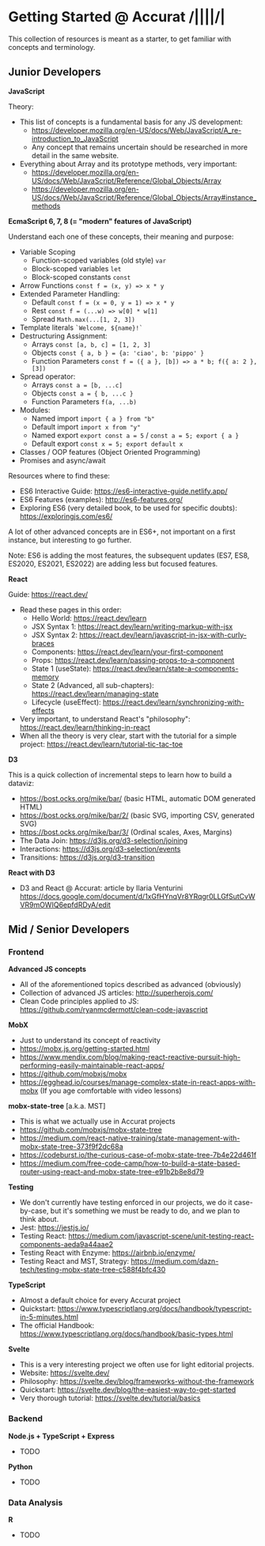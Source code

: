 # Getting Started @ Accurat /||||/|

This collection of resources is meant as a starter, to get familiar with concepts and terminology.

## Junior Developers

**JavaScript**

Theory:
  - This list of concepts is a fundamental basis for any JS development:
    - https://developer.mozilla.org/en-US/docs/Web/JavaScript/A_re-introduction_to_JavaScript
    - Any concept that remains uncertain should be researched in more detail in the same website.
  - Everything about Array and its prototype methods, very important:
    - https://developer.mozilla.org/en-US/docs/Web/JavaScript/Reference/Global_Objects/Array
    - https://developer.mozilla.org/en-US/docs/Web/JavaScript/Reference/Global_Objects/Array#instance_methods
  
**EcmaScript 6, 7, 8 (= "modern" features of JavaScript)**

Understand each one of these concepts, their meaning and purpose:
  - Variable Scoping
    - Function-scoped variables (old style) `var`
    - Block-scoped variables `let`
    - Block-scoped constants `const`
  - Arrow Functions `const f = (x, y) => x * y`
  - Extended Parameter Handling: 
    - Default `const f = (x = 0, y = 1) => x * y`
    - Rest `const f = (...w) => w[0] * w[1]`
    - Spread `Math.max(...[1, 2, 3])`
  - Template literals `` `Welcome, ${name}!` ``
  - Destructuring Assignment: 
    - Arrays `const [a, b, c] = [1, 2, 3]`
    - Objects `const { a, b } = {a: 'ciao', b: 'pippo' }`
    - Function Parameters `const f = ({ a }, [b]) => a * b; f({ a: 2 }, [3])`
  - Spread operator: 
    - Arrays `const a = [b, ...c]`
    - Objects `const a = { b, ...c }`
    - Function Parameters `f(a, ...b)`
  - Modules: 
    - Named import `import { a } from "b"`
    - Default import `import x from "y"`
    - Named export `export const a = 5` / `const a = 5; export { a }`
    - Default export `const x = 5; export default x`
  - Classes / OOP features (Object Oriented Programming)
  - Promises and async/await

Resources where to find these:
  - ES6 Interactive Guide: https://es6-interactive-guide.netlify.app/
  - ES6 Features (examples): http://es6-features.org/
  - Exploring ES6 (very detailed book, to be used for specific doubts): https://exploringjs.com/es6/

A lot of other advanced concepts are in ES6+, not important on a first instance, but interesting to go further.

Note: ES6 is adding the most features, the subsequent updates (ES7, ES8, ES2020, ES2021, ES2022) are adding less but focused features.
    
**React**

Guide: https://react.dev/ 
  - Read these pages in this order:
    - Hello World: https://react.dev/learn
    - JSX Syntax 1: https://react.dev/learn/writing-markup-with-jsx
    - JSX Syntax 2: https://react.dev/learn/javascript-in-jsx-with-curly-braces
    - Components: https://react.dev/learn/your-first-component
    - Props: https://react.dev/learn/passing-props-to-a-component
    - State 1 (useState): https://react.dev/learn/state-a-components-memory
    - State 2 (Advanced, all sub-chapters): https://react.dev/learn/managing-state
    - Lifecycle (useEffect): https://react.dev/learn/synchronizing-with-effects
  - Very important, to understand React's "philosophy": https://react.dev/learn/thinking-in-react
  - When all the theory is very clear, start with the tutorial for a simple project: https://react.dev/learn/tutorial-tic-tac-toe

**D3**

This is a quick collection of incremental steps to learn how to build a dataviz:
  - https://bost.ocks.org/mike/bar/ (basic HTML, automatic DOM generated HTML)
  - https://bost.ocks.org/mike/bar/2/ (basic SVG, importing CSV, generated SVG)
  - https://bost.ocks.org/mike/bar/3/ (Ordinal scales, Axes, Margins)
  - The Data Join: https://d3js.org/d3-selection/joining
  - Interactions: https://d3js.org/d3-selection/events
  - Transitions: https://d3js.org/d3-transition

**React with D3**

  - D3 and React @ Accurat: article by Ilaria Venturini https://docs.google.com/document/d/1xGfHYnqVr8YRqgr0LLGfSutCvWVR9mOWIQ6epfdRDyA/edit


## Mid / Senior Developers

### Frontend

**Advanced JS concepts**

  - All of the aforementioned topics described as advanced (obviously)
  - Collection of advanced JS articles: http://superherojs.com/
  - Clean Code principles applied to JS: https://github.com/ryanmcdermott/clean-code-javascript

**MobX**

  - Just to understand its concept of reactivity
  - https://mobx.js.org/getting-started.html
  - https://www.mendix.com/blog/making-react-reactive-pursuit-high-performing-easily-maintainable-react-apps/
  - https://github.com/mobxjs/mobx
  - https://egghead.io/courses/manage-complex-state-in-react-apps-with-mobx (If you age comfortable with video lessons)

**mobx-state-tree** [a.k.a. MST]

  - This is what we actually use in Accurat projects
  - https://github.com/mobxjs/mobx-state-tree
  - https://medium.com/react-native-training/state-management-with-mobx-state-tree-373f9f2dc68a
  - https://codeburst.io/the-curious-case-of-mobx-state-tree-7b4e22d461f
  - https://medium.com/free-code-camp/how-to-build-a-state-based-router-using-react-and-mobx-state-tree-e91b2b8e8d79

**Testing**

  - We don't currently have testing enforced in our projects, we do it case-by-case, but it's something we must be ready to do, and we plan to think about.
  - Jest: https://jestjs.io/
  - Testing React: https://medium.com/javascript-scene/unit-testing-react-components-aeda9a44aae2
  - Testing React with Enzyme: https://airbnb.io/enzyme/
  - Testing React and MST, Strategy: https://medium.com/dazn-tech/testing-mobx-state-tree-c588f4bfc430

**TypeScript**

  - Almost a default choice for every Accurat project
  - Quickstart: https://www.typescriptlang.org/docs/handbook/typescript-in-5-minutes.html
  - The official Handbook: https://www.typescriptlang.org/docs/handbook/basic-types.html

**Svelte**

  - This is a very interesting project we often use for light editorial projects.
  - Website: https://svelte.dev/
  - Philosophy: https://svelte.dev/blog/frameworks-without-the-framework
  - Quickstart: https://svelte.dev/blog/the-easiest-way-to-get-started 
  - Very thorough tutorial: https://svelte.dev/tutorial/basics

### Backend

**Node.js + TypeScript + Express**
  - TODO
  
**Python**
  - TODO
  
### Data Analysis

**R**
  - TODO
